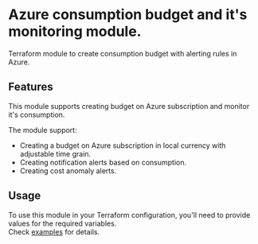 # Azure consumption budget and it's monitoring module.  

Terraform module to create consumption budget with alerting rules in Azure.  

## Features  

This module supports creating budget on Azure subscription and monitor it's consumption.  

The module support:  

- Creating a budget on Azure subscription in local currency with adjustable time grain.
- Creating notification alerts based on consumption. 
- Creating cost anomaly alerts.  

## Usage

To use this module in your Terraform configuration, you'll need to provide values for the required variables.  
Check [examples](./examples/) for details.  
